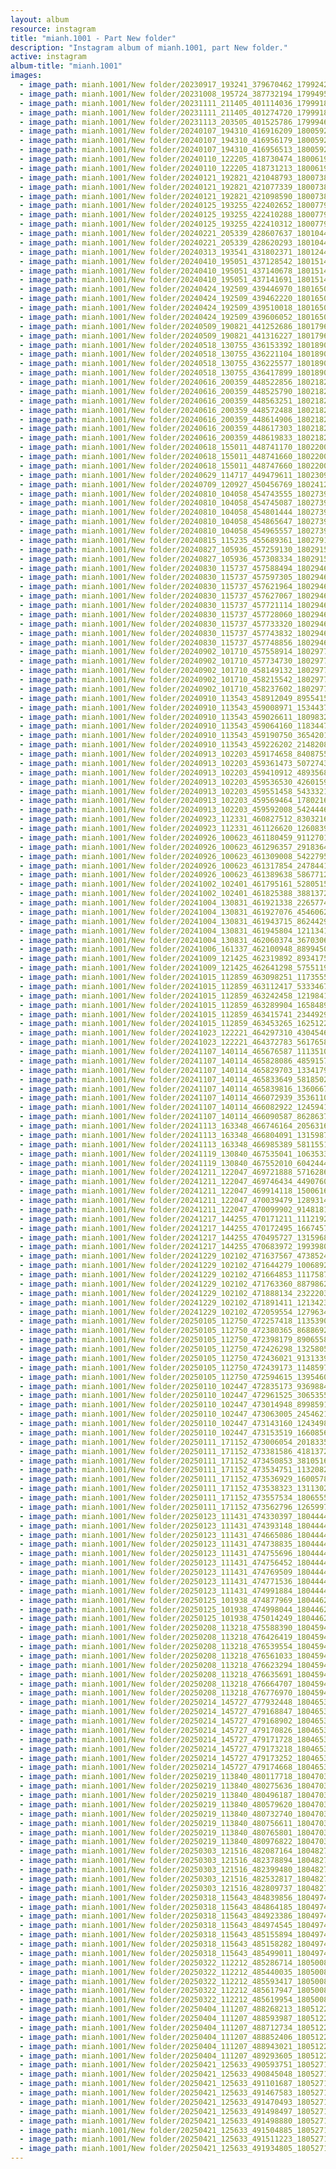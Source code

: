 ```yaml
---
layout: album
resource: instagram
title: "mianh.1001 - Part New folder"
description: "Instagram album of mianh.1001, part New folder."
active: instagram
album-title: "mianh.1001"
images:
  - image_path: mianh.1001/New folder/20230917_193241_379670462_17992423343214000_28079941155144246_n.jpg
  - image_path: mianh.1001/New folder/20231008_195724_387732194_17994952838214000_7050907774019031861_n.jpg
  - image_path: mianh.1001/New folder/20231111_211405_401114036_17999180075214000_2385400951374886187_n.jpg
  - image_path: mianh.1001/New folder/20231111_211405_401274720_17999180066214000_8094184203962385657_n.jpg
  - image_path: mianh.1001/New folder/20231113_203505_401525786_17999469611214000_195468040514348031_n.jpg
  - image_path: mianh.1001/New folder/20240107_194310_416916209_18005920364214000_4865527038397256605_n.jpg
  - image_path: mianh.1001/New folder/20240107_194310_416956179_18005920382214000_6312568853924943393_n.jpg
  - image_path: mianh.1001/New folder/20240107_194310_416956513_18005920373214000_7089930199497719858_n.jpg
  - image_path: mianh.1001/New folder/20240110_122205_418730474_18006196547214000_7806618647887843959_n.jpg
  - image_path: mianh.1001/New folder/20240110_122205_418731213_18006196556214000_5460214878088758854_n.jpg
  - image_path: mianh.1001/New folder/20240121_192821_421048793_18007388882214000_3643057261322253011_n.jpg
  - image_path: mianh.1001/New folder/20240121_192821_421077339_18007388873214000_8181878170321502750_n.jpg
  - image_path: mianh.1001/New folder/20240121_192821_421098590_18007388861214000_8487957777892005040_n.jpg
  - image_path: mianh.1001/New folder/20240125_193255_422402652_18007793141214000_5086083796878250606_n.jpg
  - image_path: mianh.1001/New folder/20240125_193255_422410288_18007793159214000_6198341270475042601_n.jpg
  - image_path: mianh.1001/New folder/20240125_193255_422410312_18007793150214000_2471487875541956766_n.jpg
  - image_path: mianh.1001/New folder/20240221_205339_428607637_18010448615214000_6508431753233481957_n.jpg
  - image_path: mianh.1001/New folder/20240221_205339_428620293_18010448624214000_2886849156672514690_n.jpg
  - image_path: mianh.1001/New folder/20240313_193541_431802371_18012440945214000_916787992502871451_n.jpg
  - image_path: mianh.1001/New folder/20240410_195051_437128542_18015147452214000_1303316077053773202_n.jpg
  - image_path: mianh.1001/New folder/20240410_195051_437140678_18015147443214000_8187325216337285051_n.jpg
  - image_path: mianh.1001/New folder/20240410_195051_437141691_18015147434214000_2374716187540067892_n.jpg
  - image_path: mianh.1001/New folder/20240424_192509_439446970_18016508048214000_7238972883032606478_n.jpg
  - image_path: mianh.1001/New folder/20240424_192509_439462220_18016508069214000_3039368431334600384_n.jpg
  - image_path: mianh.1001/New folder/20240424_192509_439510018_18016508060214000_5459282568680057910_n.jpg
  - image_path: mianh.1001/New folder/20240424_192509_439606052_18016508039214000_915335235762046839_n.jpg
  - image_path: mianh.1001/New folder/20240509_190821_441252686_18017964401214000_9111553808486533063_n.jpg
  - image_path: mianh.1001/New folder/20240509_190821_441316227_18017964410214000_829124237080259236_n.jpg
  - image_path: mianh.1001/New folder/20240518_130755_436153392_18018909842214000_1824812311012303609_n.jpg
  - image_path: mianh.1001/New folder/20240518_130755_436221104_18018909815214000_3331847894287846883_n.jpg
  - image_path: mianh.1001/New folder/20240518_130755_436225577_18018909833214000_9191602095651197136_n.jpg
  - image_path: mianh.1001/New folder/20240518_130755_436417899_18018909824214000_651894987258247495_n.jpg
  - image_path: mianh.1001/New folder/20240616_200359_448522856_18021820415214000_6242485433285006335_n.jpg
  - image_path: mianh.1001/New folder/20240616_200359_448525790_18021820388214000_7647744870010936227_n.jpg
  - image_path: mianh.1001/New folder/20240616_200359_448563251_18021820355214000_7129932216121700284_n.jpg
  - image_path: mianh.1001/New folder/20240616_200359_448572488_18021820364214000_1007437672911443389_n.jpg
  - image_path: mianh.1001/New folder/20240616_200359_448614906_18021820397214000_3410515384418116793_n.jpg
  - image_path: mianh.1001/New folder/20240616_200359_448617303_18021820376214000_2965234433297867037_n.jpg
  - image_path: mianh.1001/New folder/20240616_200359_448619833_18021820406214000_8341395547350297940_n.jpg
  - image_path: mianh.1001/New folder/20240618_155011_448741170_18022005749214000_7500198491859483922_n.jpg
  - image_path: mianh.1001/New folder/20240618_155011_448741660_18022005767214000_3293848056488395877_n.jpg
  - image_path: mianh.1001/New folder/20240618_155011_448747660_18022005758214000_3913093853211871824_n.jpg
  - image_path: mianh.1001/New folder/20240629_114717_449479611_18023095724214000_1895871315468822518_n.jpg
  - image_path: mianh.1001/New folder/20240709_120927_450456769_18024127988214000_5255188841680743917_n.jpg
  - image_path: mianh.1001/New folder/20240810_104058_454743555_18027397334214000_6659152341871136886_n.jpg
  - image_path: mianh.1001/New folder/20240810_104058_454745087_18027397343214000_6148446127620427933_n.jpg
  - image_path: mianh.1001/New folder/20240810_104058_454801444_18027397319214000_4021476939547322148_n.jpg
  - image_path: mianh.1001/New folder/20240810_104058_454865647_18027397301214000_683967621191985264_n.jpg
  - image_path: mianh.1001/New folder/20240810_104058_454965557_18027397310214000_6714473695697238952_n.jpg
  - image_path: mianh.1001/New folder/20240815_115235_455689361_18027916541214000_2284109923217549235_n.jpg
  - image_path: mianh.1001/New folder/20240827_105936_457259130_18029155490214000_2400990237765065471_n.jpg
  - image_path: mianh.1001/New folder/20240827_105936_457308334_18029155472214000_8990876160578076525_n.jpg
  - image_path: mianh.1001/New folder/20240830_115737_457588494_18029462117214000_7172607435377198612_n.jpg
  - image_path: mianh.1001/New folder/20240830_115737_457597305_18029462171214000_5163968558832746429_n.jpg
  - image_path: mianh.1001/New folder/20240830_115737_457621964_18029462144214000_4231003592943966503_n.jpg
  - image_path: mianh.1001/New folder/20240830_115737_457627067_18029462153214000_7445974513358503826_n.jpg
  - image_path: mianh.1001/New folder/20240830_115737_457721114_18029462090214000_3941073943561727120_n.jpg
  - image_path: mianh.1001/New folder/20240830_115737_457728060_18029462126214000_2129154382281500906_n.jpg
  - image_path: mianh.1001/New folder/20240830_115737_457733320_18029462099214000_7511311495106153543_n.jpg
  - image_path: mianh.1001/New folder/20240830_115737_457743832_18029462135214000_6477900426024214077_n.jpg
  - image_path: mianh.1001/New folder/20240830_115737_457748856_18029462162214000_8027447072325614901_n.jpg
  - image_path: mianh.1001/New folder/20240902_101710_457558914_18029777822214000_5820415948154828528_n.jpg
  - image_path: mianh.1001/New folder/20240902_101710_457734730_18029777786214000_431165101233538588_n.jpg
  - image_path: mianh.1001/New folder/20240902_101710_458149132_18029777795214000_7314273111968454616_n.jpg
  - image_path: mianh.1001/New folder/20240902_101710_458215542_18029777804214000_206770667361597943_n.jpg
  - image_path: mianh.1001/New folder/20240902_101710_458237602_18029777813214000_1968746105760356860_n.jpg
  - image_path: mianh.1001/New folder/20240910_113543_458912049_895541592623602_4535668605591098561_n.jpg
  - image_path: mianh.1001/New folder/20240910_113543_459008971_1534437167278748_8329603583907115388_n.jpg
  - image_path: mianh.1001/New folder/20240910_113543_459026611_1809832693089708_2269940601560742248_n.jpg
  - image_path: mianh.1001/New folder/20240910_113543_459064160_1183447166294309_2287031425200558883_n.jpg
  - image_path: mianh.1001/New folder/20240910_113543_459190750_3654201421499582_4073357309733810362_n.jpg
  - image_path: mianh.1001/New folder/20240910_113543_459226202_2148208992246950_5326426033705873439_n.jpg
  - image_path: mianh.1001/New folder/20240913_102203_459174658_840875551577098_262438347368334883_n.jpg
  - image_path: mianh.1001/New folder/20240913_102203_459361473_507274308615898_5958140351051327250_n.jpg
  - image_path: mianh.1001/New folder/20240913_102203_459410912_489356897193491_1346548975276548645_n.jpg
  - image_path: mianh.1001/New folder/20240913_102203_459536530_426015903827702_8610717751949975336_n.jpg
  - image_path: mianh.1001/New folder/20240913_102203_459551458_543332168350783_8101161922682763030_n.jpg
  - image_path: mianh.1001/New folder/20240913_102203_459569464_1780216652384761_8156470029815857281_n.jpg
  - image_path: mianh.1001/New folder/20240913_102203_459592008_542444625109648_1966273687011735296_n.jpg
  - image_path: mianh.1001/New folder/20240923_112331_460827512_830321648964468_4826685461143078438_n.jpg
  - image_path: mianh.1001/New folder/20240923_112331_461126620_1260839428602493_2216195204975318128_n.jpg
  - image_path: mianh.1001/New folder/20240926_100623_461180459_911270194384401_4221445906565469318_n.jpg
  - image_path: mianh.1001/New folder/20240926_100623_461296357_2918364211648633_3723613572960532119_n.jpg
  - image_path: mianh.1001/New folder/20240926_100623_461309008_542279538259781_8712005477050778071_n.jpg
  - image_path: mianh.1001/New folder/20240926_100623_461317854_2478441429027855_357082891115339092_n.jpg
  - image_path: mianh.1001/New folder/20240926_100623_461389638_586771264294628_2209037150355083637_n.jpg
  - image_path: mianh.1001/New folder/20241002_102401_461795161_528051533319092_7578468302779431259_n.jpg
  - image_path: mianh.1001/New folder/20241002_102401_461825388_3881372682139019_3102142105709893496_n.jpg
  - image_path: mianh.1001/New folder/20241004_130831_461921338_2265774413793260_5022849943905288066_n.jpg
  - image_path: mianh.1001/New folder/20241004_130831_461927076_454606247584953_3626045729848339217_n.jpg
  - image_path: mianh.1001/New folder/20241004_130831_461943715_862442906025704_3721979881299822056_n.jpg
  - image_path: mianh.1001/New folder/20241004_130831_461945804_1211341320123602_5281982553929261588_n.jpg
  - image_path: mianh.1001/New folder/20241004_130831_462060374_3670306613230570_1012100779387088332_n.jpg
  - image_path: mianh.1001/New folder/20241006_161337_462100948_889945015997198_680343029019421694_n.jpg
  - image_path: mianh.1001/New folder/20241009_121425_462319892_893417542324829_7936749845243702163_n.jpg
  - image_path: mianh.1001/New folder/20241009_121425_462641298_575511904815980_156888471181857221_n.jpg
  - image_path: mianh.1001/New folder/20241015_112859_463098251_1173555490406256_4142171942650415373_n.jpg
  - image_path: mianh.1001/New folder/20241015_112859_463112417_533346756112569_1552405529354840270_n.jpg
  - image_path: mianh.1001/New folder/20241015_112859_463242458_1219841412676566_3873764387592646883_n.jpg
  - image_path: mianh.1001/New folder/20241015_112859_463289904_1658489468054740_6295061666367741262_n.jpg
  - image_path: mianh.1001/New folder/20241015_112859_463415741_2344929212524789_4940392290619931993_n.jpg
  - image_path: mianh.1001/New folder/20241015_112859_463453265_1625122214772155_7007214447181226673_n.jpg
  - image_path: mianh.1001/New folder/20241023_122221_464297310_430454693094093_2572898444744648133_n.jpg
  - image_path: mianh.1001/New folder/20241023_122221_464372783_561765859857259_5060909430753928685_n.jpg
  - image_path: mianh.1001/New folder/20241107_140114_465676587_1113510476835567_5201586204750484136_n.jpg
  - image_path: mianh.1001/New folder/20241107_140114_465828086_485915731159034_5186705241243549904_n.jpg
  - image_path: mianh.1001/New folder/20241107_140114_465829703_1334179227548332_7332461314184716977_n.jpg
  - image_path: mianh.1001/New folder/20241107_140114_465833649_581850227686279_8084696367823053779_n.jpg
  - image_path: mianh.1001/New folder/20241107_140114_465839816_1360667378319979_7692258442809532072_n.jpg
  - image_path: mianh.1001/New folder/20241107_140114_466072939_3536110340019584_3187402226262019901_n.jpg
  - image_path: mianh.1001/New folder/20241107_140114_466082922_1245941336545252_2776209373655084550_n.jpg
  - image_path: mianh.1001/New folder/20241107_140114_466090587_862863719357661_4219419661323178591_n.jpg
  - image_path: mianh.1001/New folder/20241113_163348_466746164_2056316148158977_4305251632397323085_n.jpg
  - image_path: mianh.1001/New folder/20241113_163348_466804091_1315987066493951_4519467909728448704_n.jpg
  - image_path: mianh.1001/New folder/20241113_163348_466985389_581155194477685_1092633228690801588_n.jpg
  - image_path: mianh.1001/New folder/20241119_130840_467535041_1063533775249933_824099804360549036_n.jpg
  - image_path: mianh.1001/New folder/20241119_130840_467552010_604244488842734_6858445489520003246_n.jpg
  - image_path: mianh.1001/New folder/20241211_122047_469721888_571628632143457_2847396822289410857_n.jpg
  - image_path: mianh.1001/New folder/20241211_122047_469746434_449076064906680_5109287970278049692_n.jpg
  - image_path: mianh.1001/New folder/20241211_122047_469914118_1500616553977949_3432551548775074249_n.jpg
  - image_path: mianh.1001/New folder/20241211_122047_470039479_1289314538928318_6358717799641482468_n.jpg
  - image_path: mianh.1001/New folder/20241211_122047_470099902_914818100831402_4739057632396575386_n.jpg
  - image_path: mianh.1001/New folder/20241217_144255_470171211_1112192286983549_6702110089701375250_n.jpg
  - image_path: mianh.1001/New folder/20241217_144255_470172495_1667457997445873_7922008966043599386_n.jpg
  - image_path: mianh.1001/New folder/20241217_144255_470495727_1315968716428698_7279364381804494377_n.jpg
  - image_path: mianh.1001/New folder/20241217_144255_470683972_1993980194346907_4248772017458669018_n.jpg
  - image_path: mianh.1001/New folder/20241229_102102_471637567_473852495744097_1000117157275251236_n.jpg
  - image_path: mianh.1001/New folder/20241229_102102_471644279_1006892634800831_4166174710773836440_n.jpg
  - image_path: mianh.1001/New folder/20241229_102102_471664853_1117587429767364_1603631870194146777_n.jpg
  - image_path: mianh.1001/New folder/20241229_102102_471763360_8879862252135170_6560867819749869769_n.jpg
  - image_path: mianh.1001/New folder/20241229_102102_471888134_2322203988142167_9068887211326413831_n.jpg
  - image_path: mianh.1001/New folder/20241229_102102_471891411_1213423750146282_2689827928111985283_n.jpg
  - image_path: mianh.1001/New folder/20241229_102102_472059554_1279634803069706_3729724169871168984_n.jpg
  - image_path: mianh.1001/New folder/20250105_112750_472257418_1135390754966092_8543194785165835184_n.jpg
  - image_path: mianh.1001/New folder/20250105_112750_472380365_8688692877907669_1078285680887823810_n.jpg
  - image_path: mianh.1001/New folder/20250105_112750_472398179_8906558259431972_404143037061737536_n.jpg
  - image_path: mianh.1001/New folder/20250105_112750_472426298_1325805098551052_9007996430726587969_n.jpg
  - image_path: mianh.1001/New folder/20250105_112750_472436021_913133994273577_8379876860615640999_n.jpg
  - image_path: mianh.1001/New folder/20250105_112750_472439173_1148597499960675_6191444787767860188_n.jpg
  - image_path: mianh.1001/New folder/20250105_112750_472594615_1395460744753861_7891589703581055994_n.jpg
  - image_path: mianh.1001/New folder/20250110_102447_472835173_9369884973023074_8424391789825773596_n.jpg
  - image_path: mianh.1001/New folder/20250110_102447_472961525_3065355403622415_5881938564206739007_n.jpg
  - image_path: mianh.1001/New folder/20250110_102447_473014948_8998591183551766_7015368083750577918_n.jpg
  - image_path: mianh.1001/New folder/20250110_102447_473063005_2454621968212214_7066715778041984201_n.jpg
  - image_path: mianh.1001/New folder/20250110_102447_473143160_1243498083392878_7077706645306152989_n.jpg
  - image_path: mianh.1001/New folder/20250110_102447_473153519_1660856864812233_2363572165003048140_n.jpg
  - image_path: mianh.1001/New folder/20250111_171152_473006054_2018335365339761_5621668010733985376_n.jpg
  - image_path: mianh.1001/New folder/20250111_171152_473381586_418137291295175_3086493283504975211_n.jpg
  - image_path: mianh.1001/New folder/20250111_171152_473450853_3810516932547161_8927036878695425150_n.jpg
  - image_path: mianh.1001/New folder/20250111_171152_473534751_1132082868055529_6634132578709989672_n.jpg
  - image_path: mianh.1001/New folder/20250111_171152_473536929_1600578167246283_6500318742312712241_n.jpg
  - image_path: mianh.1001/New folder/20250111_171152_473538323_1311302786667686_5286167196297986149_n.jpg
  - image_path: mianh.1001/New folder/20250111_171152_473557534_1806555383510871_7560166127363087056_n.jpg
  - image_path: mianh.1001/New folder/20250111_171152_473562796_1265997751342086_4059891510976476520_n.jpg
  - image_path: mianh.1001/New folder/20250123_111431_474330397_18044444180214000_1089458813816950202_n.jpg
  - image_path: mianh.1001/New folder/20250123_111431_474393148_18044444123214000_4308581176362934872_n.jpg
  - image_path: mianh.1001/New folder/20250123_111431_474665086_18044444198214000_5290310592220721614_n.jpg
  - image_path: mianh.1001/New folder/20250123_111431_474738835_18044444153214000_7333275429778306343_n.jpg
  - image_path: mianh.1001/New folder/20250123_111431_474755696_18044444171214000_5744366809517031143_n.jpg
  - image_path: mianh.1001/New folder/20250123_111431_474756452_18044444135214000_8578779829891590379_n.jpg
  - image_path: mianh.1001/New folder/20250123_111431_474769509_18044444144214000_1211257286088007871_n.jpg
  - image_path: mianh.1001/New folder/20250123_111431_474771536_18044444162214000_3186862523361002625_n.jpg
  - image_path: mianh.1001/New folder/20250123_111431_474991884_18044444189214000_5074936063202535947_n.jpg
  - image_path: mianh.1001/New folder/20250125_101938_474877969_18044628902214000_8565863820955558899_n.jpg
  - image_path: mianh.1001/New folder/20250125_101938_474998044_18044628884214000_2131933414099550313_n.jpg
  - image_path: mianh.1001/New folder/20250125_101938_475014249_18044628893214000_563026122166865166_n.jpg
  - image_path: mianh.1001/New folder/20250208_113218_475588390_18045944270214000_8950190464367525933_n.jpg
  - image_path: mianh.1001/New folder/20250208_113218_476426419_18045944324214000_5261055668589384723_n.jpg
  - image_path: mianh.1001/New folder/20250208_113218_476539554_18045944288214000_7850598371358870993_n.jpg
  - image_path: mianh.1001/New folder/20250208_113218_476561033_18045944297214000_4944975048764473416_n.jpg
  - image_path: mianh.1001/New folder/20250208_113218_476623294_18045944279214000_1884063931930563151_n.jpg
  - image_path: mianh.1001/New folder/20250208_113218_476635691_18045944258214000_3055971145302512501_n.jpg
  - image_path: mianh.1001/New folder/20250208_113218_476664707_18045944315214000_439894697173237091_n.jpg
  - image_path: mianh.1001/New folder/20250208_113218_476776970_18045944306214000_3963531683534191008_n.jpg
  - image_path: mianh.1001/New folder/20250214_145727_477932448_18046538900214000_6577982235472129477_n.jpg
  - image_path: mianh.1001/New folder/20250214_145727_479168847_18046538909214000_2888890383001429876_n.jpg
  - image_path: mianh.1001/New folder/20250214_145727_479168902_18046538870214000_6133574536364982646_n.jpg
  - image_path: mianh.1001/New folder/20250214_145727_479170826_18046538882214000_4410951644981809286_n.jpg
  - image_path: mianh.1001/New folder/20250214_145727_479171728_18046538927214000_7495604800352433390_n.jpg
  - image_path: mianh.1001/New folder/20250214_145727_479173218_18046538939214000_9206451235540100120_n.jpg
  - image_path: mianh.1001/New folder/20250214_145727_479173252_18046538918214000_1305111851121603623_n.jpg
  - image_path: mianh.1001/New folder/20250214_145727_479174668_18046538891214000_5435256404511071465_n.jpg
  - image_path: mianh.1001/New folder/20250219_113840_480117718_18047036921214000_8993271269381172351_n.jpg
  - image_path: mianh.1001/New folder/20250219_113840_480275636_18047036957214000_6753902429409488517_n.jpg
  - image_path: mianh.1001/New folder/20250219_113840_480496187_18047036786214000_8668451527688512509_n.jpg
  - image_path: mianh.1001/New folder/20250219_113840_480579620_18047036930214000_5270931596924631685_n.jpg
  - image_path: mianh.1001/New folder/20250219_113840_480732740_18047036771214000_2041585424941123277_n.jpg
  - image_path: mianh.1001/New folder/20250219_113840_480756611_18047036948214000_6320070882254226188_n.jpg
  - image_path: mianh.1001/New folder/20250219_113840_480765801_18047036912214000_7176089938994554542_n.jpg
  - image_path: mianh.1001/New folder/20250219_113840_480976822_18047036939214000_2571134202764503333_n.jpg
  - image_path: mianh.1001/New folder/20250303_121516_482087164_18048271127214000_1264530497222723615_n.jpg
  - image_path: mianh.1001/New folder/20250303_121516_482378894_18048271154214000_3428519103338490494_n.jpg
  - image_path: mianh.1001/New folder/20250303_121516_482399480_18048271136214000_6964205609626996833_n.jpg
  - image_path: mianh.1001/New folder/20250303_121516_482532817_18048271145214000_5045222994857491678_n.jpg
  - image_path: mianh.1001/New folder/20250303_121516_482809737_18048271163214000_5388391849080370316_n.jpg
  - image_path: mianh.1001/New folder/20250318_115643_484839856_18049744271214000_5273161145884497515_n.jpg
  - image_path: mianh.1001/New folder/20250318_115643_484864185_18049744226214000_7207424456888849458_n.jpg
  - image_path: mianh.1001/New folder/20250318_115643_484923386_18049744235214000_9162396792181731280_n.jpg
  - image_path: mianh.1001/New folder/20250318_115643_484974545_18049744214214000_681762852208382609_n.jpg
  - image_path: mianh.1001/New folder/20250318_115643_485155894_18049744244214000_5300856091011644454_n.jpg
  - image_path: mianh.1001/New folder/20250318_115643_485158282_18049744262214000_3372440953052455923_n.jpg
  - image_path: mianh.1001/New folder/20250318_115643_485499011_18049744253214000_7632290377423474935_n.jpg
  - image_path: mianh.1001/New folder/20250322_112212_485286714_18050089427214000_7354472609340549670_n.jpg
  - image_path: mianh.1001/New folder/20250322_112212_485440035_18050089415214000_6911320238171938740_n.jpg
  - image_path: mianh.1001/New folder/20250322_112212_485593417_18050089454214000_8568205585747979051_n.jpg
  - image_path: mianh.1001/New folder/20250322_112212_485617947_18050089436214000_7272600458858277710_n.jpg
  - image_path: mianh.1001/New folder/20250322_112212_485619954_18050089445214000_3021848219650738858_n.jpg
  - image_path: mianh.1001/New folder/20250404_111207_488268213_18051229280214000_79878887794007365_n.jpg
  - image_path: mianh.1001/New folder/20250404_111207_488593987_18051229289214000_4420554355406721252_n.jpg
  - image_path: mianh.1001/New folder/20250404_111207_488712734_18051229247214000_4722030248202038427_n.jpg
  - image_path: mianh.1001/New folder/20250404_111207_488852406_18051229256214000_4093592485891391027_n.jpg
  - image_path: mianh.1001/New folder/20250404_111207_488943021_18051229271214000_3122070806178125093_n.jpg
  - image_path: mianh.1001/New folder/20250404_111207_489293605_18051229298214000_1375600391683191513_n.jpg
  - image_path: mianh.1001/New folder/20250421_125633_490593751_18052718717214000_7121968783317339054_n.jpg
  - image_path: mianh.1001/New folder/20250421_125633_490845048_18052718759214000_7543582682883479810_n.jpg
  - image_path: mianh.1001/New folder/20250421_125633_491101687_18052718795214000_675935836787284198_n.jpg
  - image_path: mianh.1001/New folder/20250421_125633_491467583_18052718726214000_4969862752437186693_n.jpg
  - image_path: mianh.1001/New folder/20250421_125633_491470493_18052718777214000_495383224335303377_n.jpg
  - image_path: mianh.1001/New folder/20250421_125633_491498497_18052718768214000_3834627089609279522_n.jpg
  - image_path: mianh.1001/New folder/20250421_125633_491498880_18052718750214000_4133948546912771891_n.jpg
  - image_path: mianh.1001/New folder/20250421_125633_491504885_18052718738214000_2943477412913096256_n.jpg
  - image_path: mianh.1001/New folder/20250421_125633_491511223_18052718786214000_6706090870355619056_n.jpg
  - image_path: mianh.1001/New folder/20250421_125633_491934805_18052718708214000_6221100809797919485_n.jpg
---
```

